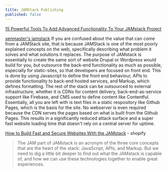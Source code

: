 ```yaml
---
title: JAMStack Publishing
published: false
---
```


[15 Powerful Tools To Add Advanced Functionality To Your JAMstack Project](https://www.takeshape.io/articles/15-powerful-tools-to-add-advanced-functionality-to-your-jamstack-project/)


[xenmaster's jamstack](https://alternativeto.net/list/9812/xenmaster-s-jamstack)
If you are confused about the value that can come from a JAMStack site, that is because JAMStack is one of the most poorly explained concepts on the web, specifically describing what problem it solves and what solutions it replaces. The purpose of JAMstack is essentially to create the same sort of website Drupal or Wordpress would build for you, but outsource the back-end functionality as much as possible, especially for static-sites, so that developers are focused on front end. This is done by using Javascript to define the front end behaviour, APIs to provide functionality to back-end hosted services, and Markup, which defines formatting. The rest of the stack can be outsourced to external infrastructure, whether it is CDNs for content delivery, back-end-as-service support like Firebase, and CMS used to define content like Contentful. Essentially, all you are left with is text files in a static respository like Github Pages, which is the basis for the site. No webserver is even required because the CDN serves the pages based on what is built from the Github Pages. This results in a significantly reduced attack surface and a super fast website loading time that doesn't rely on a central server for uptime.

[How to Build Fast and Secure Websites With the JAMstack](https://www.shopify.com/partners/blog/jamstack) - shopify
  > The JAM part of JAMstack is an acronym of the three core concepts that are the heart of the stack: JavaScript, APIs, and Markup. But we need to dig a little bit deeper to find out what the JAMstack is capable of, and how we can use these technologies together to enable great experiences.

